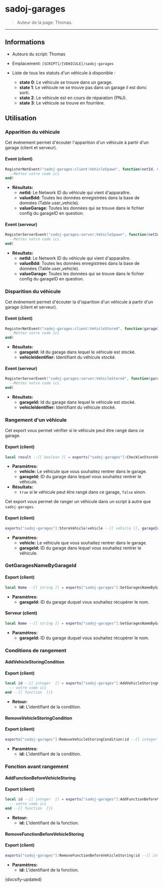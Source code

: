# sadoj-garages

> Auteur de la page: Thomas.

---

## Informations

* Auteurs du script: Thomas
* Emplacement: `[SCRIPT]/[VEHICULE]/sadoj-garages`


* Liste de tous les statuts d'un véhicule à disponible :
  * **state 0**: Le véhicule se trouve dans un garage.
  * **state 1**: Le véhicule ne se trouve pas dans un garage il est donc sorti.
  * **state 2**: Le véhicule est en cours de réparation (PNJ).
  * **state 3**: Le véhicule se trouve en fourrière.


## Utilisation

### Apparition du véhicule

Cet événement permet d'écouter l'apparition d'un véhicule à partir d'un garage (client et serveur).

<!-- tabs:start -->

#### **Event (client)**

```lua
RegisterNetEvent("sadoj-garages:client:VehicleSpawn", function(netId, valueBdd, valueGarage)
  --Mettez votre code ici
end)
```

* **Résultats:**
  * **netId:** Le Network ID du véhicule qui vient d'apparaître.
  * **valueBdd:** Toutes les données enregistrées dans la base de données (Table user_vehicle).
  * **valueGarage:** Toutes les données qui se trouve dans le fichier config du garageID en question.


#### **Event (serveur)**

```lua
RegisterServerEvent("sadoj-garages:server:VehicleSpawn", function(netId, valueBdd, valueGarage)
  --Mettez votre code ici
end)
```

* **Résultats:**
  * **netId:** Le Network ID du véhicule qui vient d'apparaître.
  * **valueBdd:** Toutes les données enregistrées dans la base de données (Table user_vehicle).
  * **valueGarage:** Toutes les données qui se trouve dans le fichier config du garageID en question.

<!-- tabs:end -->

### Disparition du véhicule

Cet événement permet d'écouter la d'isparition d'un véhicule à partir d'un garage (client et serveur).

<!-- tabs:start -->

#### **Event (client)**

```lua
RegisterNetEvent("sadoj-garages:client:VehicleStored", function(garageId, vehicleIdentifier)
  --Mettez votre code ici
end)
```

* **Résultats:**
  * **garageId:** Id du garage dans lequel le véhicule est stocké.
  * **vehicleIdentifier:** Identifiant du véhicule stocké.


#### **Event (serveur)**

```lua
RegisterServerEvent("sadoj-garages:server:VehicleStored", function(garageId, vehicleIdentifier)
  --Mettez votre code ici
end)
```

* **Résultats:**
  * **garageId:** Id du garage dans lequel le véhicule est stocké.
  * **vehicleIdentifier:** Identifiant du véhicule stocké.

<!-- tabs:end -->

### Rangement d'un véhicule

Cet export vous permet vérifier si le véhicule peut être rangé dans ce garage.

<!-- tabs:start -->

#### **Export (client)**

```lua
local result --[[ boolean ]] = exports["sadoj-garages"]:CheckCanStoreVehicleByGarageId(vehicle --[[ vehicle ]], garageId --[[ integer ]])
```

* **Paramètres:**
  * **vehicle:** Le véhicule que vous souhaitez rentrer dans le garage.
  * **garageId:** ID du garage dans lequel vous souhaitez rentrer le véhicule.
* **Résultats:**
  * `true` si le véhicule peut être rangé dans ce garage, `false` sinon.

<!-- tabs:end -->

Cet export vous permet de ranger un véhicule dans un script à autre que `sadoj-garages`.

<!-- tabs:start -->

#### **Export (client)**

```lua
exports["sadoj-garages"]:StoreVehicle(vehicle --[[ vehicle ]], garageId --[[ integer ]])
```

* **Paramètres:**
  * **vehicle:** Le véhicule que vous souhaitez rentrer dans le garage.
  * **garageId:** ID du garage dans lequel vous souhaitez rentrer le véhicule.

<!-- tabs:end -->


### GetGaragesNameByGarageId

<!-- tabs:start -->
#### **Export (client)**
```lua
local Name --[[ string ]] = exports["sadoj-garages"]:GetGaragesNameByGarageId(garageId --[[ integer ]])
```
* **Paramètres:**
  * **garageId:** ID du garage duquel vous souhaitez récupérer le nom.

#### **Serveur (client)**
```lua
local Name --[[ string ]] = exports["sadoj-garages"]:GetGaragesNameByGarageId(garageId --[[ integer ]])
```
* **Paramètres:**
  * **garageId:** ID du garage duquel vous souhaitez récupérer le nom.
<!-- tabs:end -->


### Conditions de rangement

#### AddVehicleStoringCondition
<!-- tabs:start -->
#### **Export (client)**
```lua
local id --[[ integer  ]] = exports["sadoj-garages"]:AddVehicleStoringCondition(function()
  -- votre code ici
end --[[ function  ]])
```
* **Retour:**
  * **id:** L'identifiant de la condition.
<!-- tabs:end -->

#### RemoveVehicleStoringCondition
<!-- tabs:start -->
#### **Export (client)**
```lua
exports["sadoj-garages"]:RemoveVehicleStoringCondition(id --[[ integer ]])
```
* **Paramètres:**
  * **id:** L'identifiant de la condition.
<!-- tabs:end -->

### Fonction avant rangement

#### AddFunctionBeforeVehicleStoring
<!-- tabs:start -->
#### **Export (client)**
```lua
local id --[[ integer  ]] = exports["sadoj-garages"]:AddFunctionBeforeVehicleStoring(function(vehicle --[[ vehicle ]], garageId --[[ integer ]])
  -- votre code ici
end --[[ function  ]])
```
* **Retour:**
  * **id:** L'identifiant de la fonction.
<!-- tabs:end -->

#### RemoveFunctionBeforeVehicleStoring
<!-- tabs:start -->
#### **Export (client)**
```lua
exports["sadoj-garages"]:RemoveFunctionBeforeVehicleStoring(id --[[ integer ]])
```
* **Paramètres:**
  * **id:** L'identifiant de la fonction.
<!-- tabs:end -->

{docsify-updated}
